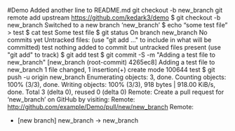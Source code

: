 #Demo
Added another line to README.md
git checkout -b new_branch
git remote add upstream https://github.com/kedark3/demo
$ git checkout -b new_branch
Switched to a new branch ‘new_branch’
$ echo “some test file” > test
$ cat test
Some test file
$ git status
On branch new_branch
No commits yet
Untracked files:
  (use "git add <file>..." to include in what will be committed)
    test
nothing added to commit but untracked files present (use "git add" to track) 
$ git add test
$ git commit -S -m "Adding a test file to new_branch"
[new_branch (root-commit) 4265ec8] Adding a test file to new_branch
 1 file changed, 1 insertion(+)
 create mode 100644 test
$ git push -u origin new_branch
Enumerating objects: 3, done.
Counting objects: 100% (3/3), done.
Writing objects: 100% (3/3), 918 bytes | 918.00 KiB/s, done.
Total 3 (delta 0), reused 0 (delta 0)
Remote: Create a pull request for ‘new_branch’ on GitHub by visiting:
Remote:   http://github.com/example/Demo/pull/new/new_branch
Remote: 
 * [new branch]  	new_branch -> new_branch
